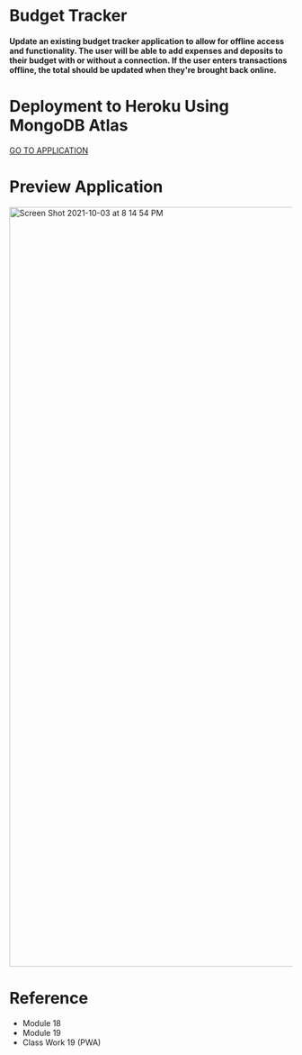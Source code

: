 # Budget Tracker

#### Update an existing budget tracker application to allow for offline access and functionality. The user will be able to add expenses and deposits to their budget with or without a connection. If the user enters transactions offline, the total should be updated when they're brought back online.


# Deployment to Heroku Using MongoDB Atlas

[GO TO APPLICATION](https://blooming-caverns-23612.herokuapp.com)

# Preview Application

<img width="1349" alt="Screen Shot 2021-10-03 at 8 14 54 PM" src="https://user-images.githubusercontent.com/84109630/135778329-472a0443-9dd4-46df-b99e-283b53c75927.png">



# Reference

* Module 18
* Module 19
* Class Work 19 (PWA)
